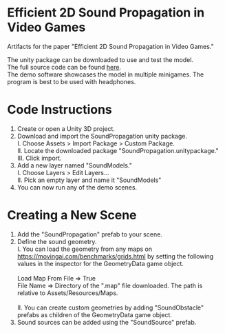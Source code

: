 # Efficient 2D Sound Propagation in Video Games
Artifacts for the paper "Efficient 2D Sound Propagation in Video Games."

The unity package can be downloaded to use and test the model. <br>
The full source code can be found [here](https://github.com/TinSlam/SoundPropagation). <br>
The demo software showcases the model in multiple minigames. The program is best to be used with headphones.

# Code Instructions
1. Create or open a Unity 3D project.
2. Download and import the SoundPropagation unity package. <br>
  I. Choose Assets > Import Package > Custom Package. <br>
  II. Locate the downloaded package "SoundPropagation.unitypackage." <br>
  III. Click import. <br>
3. Add a new layer named "SoundModels." <br>
  I. Choose Layers > Edit Layers... <br>
  II. Pick an empty layer and name it "SoundModels" <br>
4. You can now run any of the demo scenes.

# Creating a New Scene
1. Add the "SoundPropagation" prefab to your scene.
2. Define the sound geometry. <br>
  I. You can load the geometry from any maps on https://movingai.com/benchmarks/grids.html by setting the following values in the inspector for the GeometryData game object. <br> <br>
      Load Map From File => True <br>
      File Name => Directory of the ".map" file downloaded. The path is relative to Assets/Resources/Maps. <br> <br>
  II. You can create custom geometries by adding "SoundObstacle" prefabs as children of the GeometryData game object. <br>
3. Sound sources can be added using the "SoundSource" prefab.
